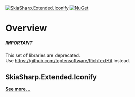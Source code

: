 [![SkiaSharp.Extended.Iconify](https://img.shields.io/nuget/vpre/SkiaSharp.Extended.Iconify.svg?maxAge=2592000)](https://www.nuget.org/packages/SkiaSharp.Extended.Iconify)  [![NuGet](https://img.shields.io/nuget/dt/SkiaSharp.Extended.Iconify.svg)](https://www.nuget.org/packages/SkiaSharp.Extended.Iconify)

# Overview

<div class="IMPORTANT">
  <h5>IMPORTANT</h5>
  <p>This set of libraries are deprecated. <br />Use <a href="https://github.com/toptensoftware/RichTextKit">https://github.com/toptensoftware/RichTextKit</a> instead.</p>
</div>

## SkiaSharp.Extended.Iconify

[**See more...**](iconify)

